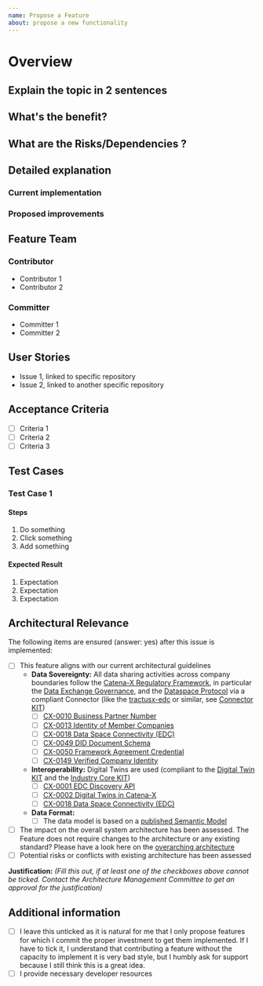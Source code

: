 ```yaml
---
name: Propose a Feature
about: propose a new functionality
---
```


# Overview
<!-- 
A clear and concise description of what the desired feature will look like. 
What is the purpose, what´s the expected result. 
Please describe.

Please see here an [example feature](https://github.com/eclipse-tractusx/sig-release/issues/882)
-->

## Explain the topic in 2 sentences
<!-- provide a short overview -->

## What's the benefit?
<!--  do we increase security/efficiency/ reduce complexity? -->

## What are the Risks/Dependencies ?
<!--  breaking change? Do you have an interface partner you need to align with? does it require review from the architecture team? -->

## Detailed explanation
<!-- explain the idea in detail , what is the current situation , what needs to be changed  -->

### Current implementation

### Proposed improvements

## Feature Team

### Contributor
<!-- names are already needed for open planning -->
- Contributor 1
- Contributor 2

### Committer
<!-- names are already needed for open planning -->
- Committer 1
- Committer 2
<!--  can be delivered after Planning Phase 1 -->

## User Stories
<!--  define the sub-issues that lead to the full development of this feature -->
- Issue 1, linked to specific repository
- Issue 2, linked to another specific repository

## Acceptance Criteria
<!--
Add all Acceptance Criteria. These criteria are important for the definition of done
-->
- [ ] Criteria 1
- [ ] Criteria 2
- [ ] Criteria 3

## Test Cases
<!-- add testcases - proposed structure (Description/Steps/Expected Result) -->

### Test Case 1
<!--  description -->
#### Steps

1. Do something
2. Click something
3. Add something

#### Expected Result

1. Expectation
2. Expectation
3. Expectation

## Architectural Relevance
<!--
The Architecture Management Committee monitors and controls the overarching architecture. It is essential that all applications and documentations follows a baseline set of standards and guidelines. These small checks ensure that the proposed change does not compromise our general principles.
-->
The following items are ensured (answer: yes) after this issue is implemented:

- [ ] This feature aligns with our current architectural guidelines
  - **Data Sovereignty:** All data sharing activities across company boundaries follow the [Catena-X Regulatory Framework](https://catenax-ev.github.io/docs/next/regulatory-framework/governance-framework), in particular the [Data Exchange Governance](https://catenax-ev.github.io/docs/next/regulatory-framework/20000ft/data-exchange-governance), and the [Dataspace Protocol](https://docs.internationaldataspaces.org/dataspace-protocol/overview/readme) via a compliant Connector (like the [tractusx-edc](https://github.com/eclipse-tractusx/tractusx-edc) or similar, see [Connector KIT](https://eclipse-tractusx.github.io/docs-kits/next/category/connector-kit))
    - [ ] [CX-0010 Business Partner Number](https://catenax-ev.github.io/docs/next/standards/CX-0010-BusinessPartnerNumber)
    - [ ] [CX-0013 Identity of Member Companies](https://catenax-ev.github.io/docs/next/standards/CX-0013-IdentityOfMemberCompanies)
    - [ ] [CX-0018 Data Space Connectivity (EDC)](https://catenax-ev.github.io/docs/next/standards/CX-0018-DataspaceConnectivity)
    - [ ] [CX-0049 DID Document Schema](https://catenax-ev.github.io/docs/next/standards/CX-0049-DIDDocumentSchema)
    - [ ] [CX-0050 Framework Agreement Credential](https://catenax-ev.github.io/docs/next/standards/CX-0050-FrameworkAgreementCredential)
    - [ ] [CX-0149 Verified Company Identity](https://catenax-ev.github.io/docs/next/standards/CX-0149-Dataspaceidentityandidentification)
  - **Interoperability:** Digital Twins are used (compliant to the [Digital Twin KIT](https://eclipse-tractusx.github.io/docs-kits/next/category/digital-twin-kit) and the [Industry Core KIT](https://eclipse-tractusx.github.io/docs-kits/next/category/industry-core-kit))
    - [ ] [CX-0001 EDC Discovery API](https://catenax-ev.github.io/docs/next/standards/CX-0001-EDCDiscoveryAPI)
    - [ ] [CX-0002 Digital Twins in Catena-X](https://catenax-ev.github.io/docs/next/standards/CX-0002-DigitalTwinsInCatenaX)
    - [ ] [CX-0018 Data Space Connectivity (EDC)](https://catenax-ev.github.io/docs/next/standards/CX-0018-DataspaceConnectivity)
  - **Data Format:**
    - [ ] The data model is based on a [published Semantic Model](https://github.com/eclipse-tractusx/sldt-semantic-models)
- [ ] The impact on the overall system architecture has been assessed. The Feature does not require changes to the architecture or any existing standard? Please have a look here on the [overarching architecture](https://eclipse-tractusx.github.io/docs/tutorials/e2e/inform/architecture)
- [ ] Potential risks or conflicts with existing architecture has been assessed

**Justification:** _(Fill this out, if at least one of the checkboxes above cannot be ticked. Contact the Architecture Management Committee to get an approval for the justification)_

## Additional information
<!-- this is only needed, if contributors and committers are not known during feature creation -->
- [ ] I leave this unticked as it is natural for me that I only propose features for which I commit the proper investment to get them implemented. If I have to tick it, I understand that contributing a feature without the capacity to implement it is very bad style, but I humbly ask for support because I still think this is a great idea.
- [ ] I provide necessary developer resources
